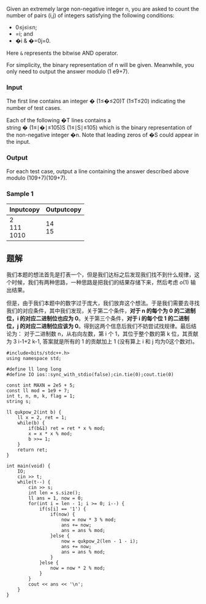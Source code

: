 Given an extremely large non-negative integer n, you are asked to count the number of pairs (i,j) of integers satisfying the following conditions:

- 0≤j≤i≤n;
- =i; and
- �i & �=0j=0.

Here `&` represents the bitwise AND operator.

For simplicity, the binary representation of n will be given. Meanwhile, you only need to output the answer modulo (1 e9+7).


### Input

The first line contains an integer � (1≤�≤20)T (1≤T≤20) indicating the number of test cases.

Each of the following �T lines contains a string � (1≤∣�∣≤105)S (1≤∣S∣≤105) which is the binary representation of the non-negative integer �n. Note that leading zeros of �S could appear in the input.

### Output

For each test case, output a line containing the answer described above modulo (109+7)(109+7).

### Sample 1

|Inputcopy|Outputcopy|
|---|---|
|2<br>111<br>1010|14<br>15|
## 题解
我们本题的想法首先是打表一个，但是我们达标之后发现我们找不到什么规律，这个时候，我们有两种思路，一种思路是把我们的结果存储下来，然后考虑 $o(1)$ 输出结果。

但是，由于我们本题中的数字过于庞大，我们放弃这个想法。于是我们需要去寻找我们的对应条件，其中我们发现，关于第二个条件，**对于 n 的每个为 0 的二进制位，i 的对应二进制位也应为 0**。关于第三个条件，**对于 i 的每个位 1 的二进制位，j 的对应二进制位应该为 0**。得到这两个信息后我们不妨尝试找规律。最后结论为：
对于二进制数 n，从右向左数，第 i 个 1，其位于整个数的第 k 位，其贡献为 3 i-1+2 k-1, 答案就是所有的 1 的贡献加上 1 (没有算上 i 和 j 均为0这个数对)。


```
#include<bits/stdc++.h>
using namespace std;

#define ll long long
#define IO ios::sync_with_stdio(false);cin.tie(0);cout.tie(0)

const int MAXN = 2e5 + 5;
const ll mod = 1e9 + 7;
int t, n, m, k, flag = 1;
string s;

ll qukpow_2(int b) {
	ll x = 2, ret = 1;
	while(b) {
		if(b&1) ret = ret * x % mod;
		x = x * x % mod;
		b >>= 1;
	}
	return ret;
}

int main(void) {
	IO;
	cin >> t;
	while(t--) {
		cin >> s;
		int len = s.size();
		ll ans = 1, now = 0;
		for(int i = len - 1; i >= 0; i--) {
			if(s[i] == '1') {
				if(now) {
					now = now * 3 % mod;
					ans += now;
					ans = ans % mod;
				}else {
					now = qukpow_2(len - 1 - i);
					ans += now;
					ans = ans % mod;
				}
			}else {
				now = now * 2 % mod;
			}
		}
		cout << ans << '\n';
	}
}

```